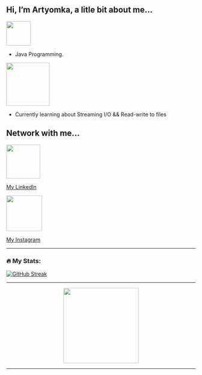 <h2> Hi, I’m Artyomka, a litle bit about me... </h2>

<!--- Interests Section --->
<div id="header" align="Left">
   <img src="https://img.shields.io/badge/Interests-red" width="65"/>
</div>

- Java Programming.

<!--- Currently Learning Section --->
<div id="header" align="Left">
   <img src="https://img.shields.io/badge/Currently Learning-orange" width="115"/>
</div>

- Currently learning about Streaming I/O && Read-write to files

<!--- Contacts Section --->
## Network with me...

<!--- LinkedIn --->
<div id="header" align="Left">
   <img src="https://img.shields.io/badge/LinkedIn-blue?logo=linkedin&logoColor=white&style=for-the-badge" width="90"/>
</div>

[My LinkedIn](https://linkedin.com/in/itsartyom/)

<!--- Instagram --->
<div id="header" align="Left">
   <img src="https://img.shields.io/badge/Instagram-orange?logo=instagram&logoColor=white&style=for-the-badge" width="95"/>
</div>

[My Instagram](https://www.instagram.com/@artyomka_sw/)

---

### :fire: My Stats:
<!--- Stats: Weekly streak and general stats --->
[![GitHub Streak](http://github-readme-streak-stats.herokuapp.com?user=itsartyomka&theme=tokyonight&date_format=M%20j%5B%2C%20Y%5D)](https://git.io/streak-stats)

---

<!--- Cool Gif at the end. --->
<div id="header" align="center">
  <img src="https://media.giphy.com/media/gjrYDwbjnK8x36xZIO/giphy.gif" width="200"/>
</div>

---

<!--- Number of visits --->
<img src="https://komarev.com/ghpvc/?username=itsartyomka&style=flat-square&color=blue" alt=""/>

